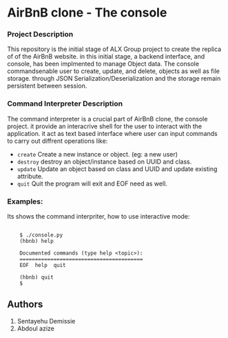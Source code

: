 # AirBnB clone - The console

### Project Description
This repository is the initial stage of ALX Group project to create the replica of of the AirBnB website. in this initial stage, a backend  interface, and console, has been implmented to manage Object data. The console commandsenable user to create, update, and delete, objects as well as file storage. through JSON Serialization/Deserialization and the storage remain persistent between session.

### Command Interpreter Description
The command interpreter is a crucial part of AirBnB clone, the console project. it provide an interacrive shell for the user to interact with the application. it act as text based interface where user can input commands to carry out diffrent operations like:

- `create` Create a new instance or object. (eg: a new user)
- `destroy` destroy an object/instance based on UUID and class.
- `update` Update an object based on class and UUID and update existing attribute.
- `quit` Quit the program will exit and EOF need as well.

### Examples:

Its shows the command interpriter, how to use interactive mode:
```

	$ ./console.py
	(hbnb) help

	Documented commands (type help <topic>):
	========================================
	EOF  help  quit
	
	(hbnb) quit
	$
```

## Authors

1. Sentayehu Demissie
2. Abdoul azize
